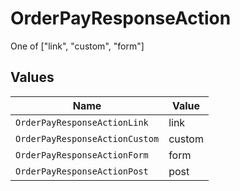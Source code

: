 # OrderPayResponseAction

One of ["link", "custom", "form"]


## Values

| Name                           | Value                          |
| ------------------------------ | ------------------------------ |
| `OrderPayResponseActionLink`   | link                           |
| `OrderPayResponseActionCustom` | custom                         |
| `OrderPayResponseActionForm`   | form                           |
| `OrderPayResponseActionPost`   | post                           |